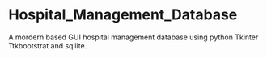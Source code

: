 # Hospital_Management_Database
A mordern based GUI hospital management database using python Tkinter Ttkbootstrat and sqllite.

